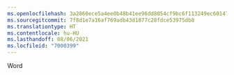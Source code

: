 ```yaml
---
ms.openlocfilehash: 3a2860ece5a4ee0b48b41ee96dd8054cf9bc6f113249ec601478b2582d72ead4
ms.sourcegitcommit: 7f8d1e7a16af769adb43d1877c28fdce53975db8
ms.translationtype: HT
ms.contentlocale: hu-HU
ms.lasthandoff: 08/06/2021
ms.locfileid: "7000399"
---
```

Word
